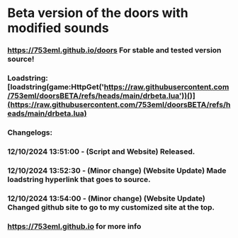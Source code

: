 # Beta version of the doors with modified sounds

### https://753eml.github.io/doors For stable and tested version source!

### Loadstring: [loadstring(game:HttpGet('https://raw.githubusercontent.com/753eml/doorsBETA/refs/heads/main/drbeta.lua'))()](https://raw.githubusercontent.com/753eml/doorsBETA/refs/heads/main/drbeta.lua)

### Changelogs:

### 12/10/2024 13:51:00 - (Script and Website) Released.

### 12/10/2024 13:52:30 - (Minor change) (Website Update) Made loadstring hyperlink that goes to source.

### 12/10/2024 13:54:00 - (Minor change) (Website Update) Changed github site to go to my customized site at the top.

### https://753eml.github.io for more info
